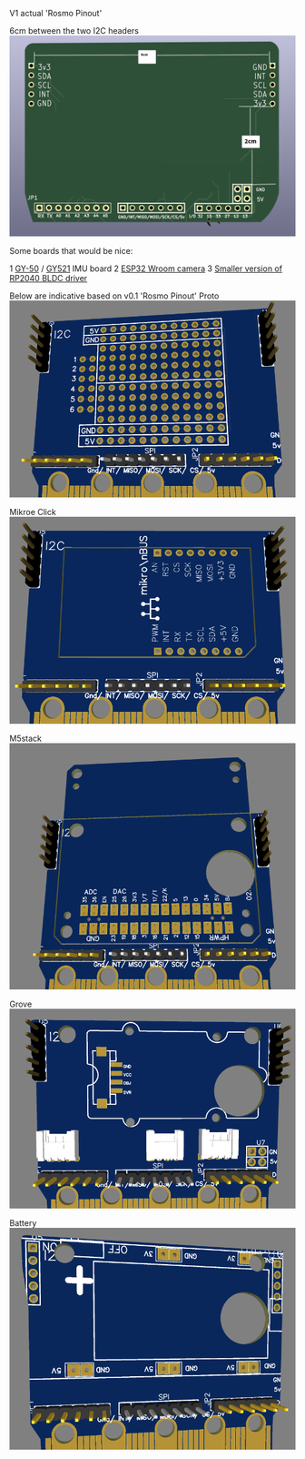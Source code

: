 V1 actual 'Rosmo Pinout'

6cm between the two I2C headers
![back](https://raw.githubusercontent.com/rosmo-robot/Feather-Bit/main/v1/daughter_concept/rosmopinout.png-mh.png)

Some boards that would be nice:

1 [GY-50](https://www.aliexpress.com/item/1005004575469543.html) / [GY521](https://www.aliexpress.com/item/32346328217.html) IMU board
2 [ESP32 Wroom camera](https://www.aliexpress.com/item/1005004334367429.html)
3 [Smaller version of RP2040 BLDC driver](https://github.com/Twisted-Fields/rp2040-motor-controller)

Below are indicative based on v0.1 'Rosmo Pinout'
Proto
![back](https://raw.githubusercontent.com/rosmo-robot/Feather-Bit/main/v1/daughter_concept/proto_daughter.png)

Mikroe Click
![back](https://raw.githubusercontent.com/rosmo-robot/Feather-Bit/main/v1/daughter_concept/Mikroe_click_daughter.png)

M5stack
![back](https://raw.githubusercontent.com/rosmo-robot/Feather-Bit/main/v1/daughter_concept/M5stack_daughter.png)


Grove
![back](https://raw.githubusercontent.com/rosmo-robot/Feather-Bit/main/v1/daughter_concept/grove_daughter.png)

Battery
![back](https://raw.githubusercontent.com/rosmo-robot/Feather-Bit/main/v1/daughter_concept/16340_Power.png)

